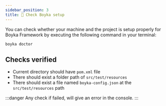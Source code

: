 ```yaml
---
sidebar_position: 3
title: 🔎 Check Boyka setup
---
```


You can check whether your machine and the project is setup properly for Boyka Framework by executing the following command in your terminal:

```shell
boyka doctor
```

## Checks verified

- Current directory should have `pom.xml` file
- There should exist a folder path of `src/test/resources`
- There should exist a file named `boyka-config.json` at the `src/test/resources` path

:::danger
Any check if failed, will give an error in the console.
:::
